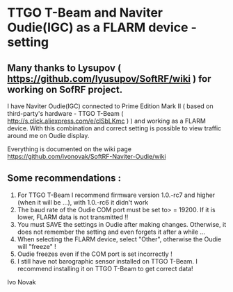# TTGO T-Beam and Naviter Oudie(IGC) as a FLARM device - setting


## Many thanks to Lysupov ( https://github.com/lyusupov/SoftRF/wiki ) for working on SofRF project.

I have Naviter Oudie(IGC) connected to Prime Edition Mark II ( based on third-party's hardware - TTGO T-Beam (  http://s.click.aliexpress.com/e/clSbLKmc ) ) and working as a FLARM device. With this combination and correct setting is possible to view traffic around me on Oudie display.

Everything is documented on the wiki page https://github.com/ivonovak/SoftRF-Naviter-Oudie/wiki


## Some recommendations :

1. For TTGO T-Beam I recommend firmware version 1.0.-rc7 and higher (when it will be ...), with 1.0.-rc6 it didn't work
2. The baud rate of the Oudie COM port must be set to> = 19200. If it is lower, FLARM data is not transmitted !!
3. You must SAVE the settings in Oudie after making changes. Otherwise, it does not remember the setting and even forgets it after a while ...
4. When selecting the FLARM device, select "Other", otherwise the Oudie will "freeze" !
5. Oudie freezes even if the COM port is set incorrectly !
6. I still have not barographic sensor installed on TTGO T-Beam. I recommend installing it on TTGO T-Beam to get correct data!




Ivo Novak
